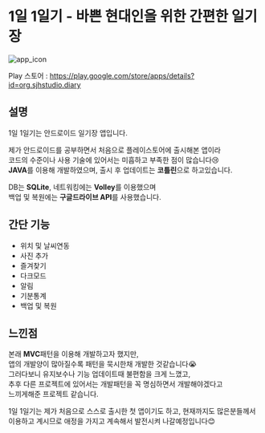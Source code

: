 # 1일 1일기 - 바쁜 현대인을 위한 간편한 일기장
![app_icon](https://user-images.githubusercontent.com/79048895/159389254-d84a5c96-8edc-4aec-bc12-53d5e0dba38b.png)

Play 스토어 : https://play.google.com/store/apps/details?id=org.sjhstudio.diary  

## 설명
1일 1일기는 안드로이드 일기장 앱입니다.  

제가 안드로이드를 공부하면서 처음으로 플레이스토어에 출시해본 앱이라  
코드의 수준이나 사용 기술에 있어서는 미흡하고 부족한 점이 많습니다😢  
**JAVA**를 이용해 개발하였으며, 출시 후 업데이트는 **코틀린**으로 하고있습니다.  

DB는 **SQLite**, 네트워킹에는 **Volley**를 이용했으며  
백업 및 복원에는 **구글드라이브 API**를 사용했습니다.
  
  
## 간단 기능
- 위치 및 날씨연동
- 사진 추가
- 즐겨찾기
- 다크모드
- 알림
- 기분통계
- 백업 및 복원
  
  
## 느낀점
본래 **MVC**패턴을 이용해 개발하고자 했지만,  
앱의 개발양이 많아질수록 패턴을 묵시한채 개발한 것같습니다😭  
그러다보니 유지보수나 기능 업데이트때 불편함을 크게 느꼈고,  
추후 다른 프로젝트에 있어서는 개발패턴을 꼭 명심하면서 개발해야겠다고  
느끼게해준 프로젝트 같습니다.

1일 1일기는 제가 처음으로 스스로 출시한 첫 앱이기도 하고, 현재까지도 많은분들께서    
이용하고 계시므로 애정을 가지고 계속해서 발전시켜 나갈예정입니다😊

